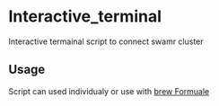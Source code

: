 # Interactive_terminal
Interactive termainal script to connect swamr cluster 

## Usage
Script can used individualy or use with [brew Formuale](https://github.com/Prashanth-Pullaikodi/homebrew-tap/blob/c8e7e0b58b033fa737d41e1c12086b6b1e282a9c/README.md)


